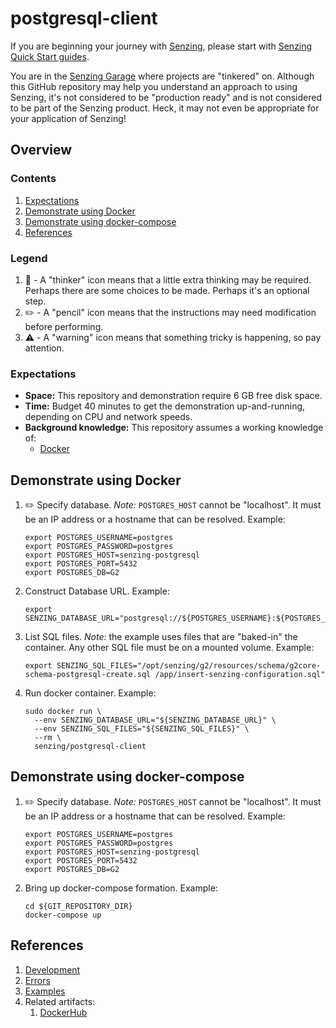 # postgresql-client

If you are beginning your journey with
[Senzing](https://senzing.com/),
please start with
[Senzing Quick Start guides](https://docs.senzing.com/quickstart/).

You are in the
[Senzing Garage](https://github.com/senzing-garage)
where projects are "tinkered" on.
Although this GitHub repository may help you understand an approach to using Senzing,
it's not considered to be "production ready" and is not considered to be part of the Senzing product.
Heck, it may not even be appropriate for your application of Senzing!

## Overview

### Contents

1. [Expectations](#expectations)
1. [Demonstrate using Docker](#demonstrate-using-docker)
1. [Demonstrate using docker-compose](#demonstrate-using-docker-compose)
1. [References](#references)

### Legend

1. :thinking: - A "thinker" icon means that a little extra thinking may be required.
   Perhaps there are some choices to be made.
   Perhaps it's an optional step.
1. :pencil2: - A "pencil" icon means that the instructions may need modification before performing.
1. :warning: - A "warning" icon means that something tricky is happening, so pay attention.

### Expectations

- **Space:** This repository and demonstration require 6 GB free disk space.
- **Time:** Budget 40 minutes to get the demonstration up-and-running, depending on CPU and network speeds.
- **Background knowledge:** This repository assumes a working knowledge of:
  - [Docker](https://github.com/senzing-garage/knowledge-base/blob/main/WHATIS/docker.md)

## Demonstrate using Docker

1. :pencil2: Specify database.
   *Note:* `POSTGRES_HOST` cannot be "localhost".  It must be an IP address or a hostname that can be resolved.
   Example:

    ```console
    export POSTGRES_USERNAME=postgres
    export POSTGRES_PASSWORD=postgres
    export POSTGRES_HOST=senzing-postgresql
    export POSTGRES_PORT=5432
    export POSTGRES_DB=G2
    ```

1. Construct Database URL.
   Example:

    ```console
    export SENZING_DATABASE_URL="postgresql://${POSTGRES_USERNAME}:${POSTGRES_PASSWORD}@${POSTGRES_HOST}:${POSTGRES_PORT}/${POSTGRES_DB}"
    ```

1. List SQL files.
   *Note:* the example uses files that are "baked-in" the container.
   Any other SQL file must be on a mounted volume.
   Example:

    ```console
    export SENZING_SQL_FILES="/opt/senzing/g2/resources/schema/g2core-schema-postgresql-create.sql /app/insert-senzing-configuration.sql"
    ```

1. Run docker container.
   Example:

    ```console
    sudo docker run \
      --env SENZING_DATABASE_URL="${SENZING_DATABASE_URL}" \
      --env SENZING_SQL_FILES="${SENZING_SQL_FILES}" \
      --rm \
      senzing/postgresql-client
    ```

## Demonstrate using docker-compose

1. :pencil2: Specify database.
   *Note:* `POSTGRES_HOST` cannot be "localhost".  It must be an IP address or a hostname that can be resolved.
   Example:

    ```console
    export POSTGRES_USERNAME=postgres
    export POSTGRES_PASSWORD=postgres
    export POSTGRES_HOST=senzing-postgresql
    export POSTGRES_PORT=5432
    export POSTGRES_DB=G2
    ```

1. Bring up docker-compose formation.
   Example:

    ```console
    cd ${GIT_REPOSITORY_DIR}
    docker-compose up
    ```

## References

1. [Development](docs/development.md)
1. [Errors](docs/errors.md)
1. [Examples](docs/examples.md)
1. Related artifacts:
    1. [DockerHub](https://hub.docker.com/r/senzing/postgresql-client)
